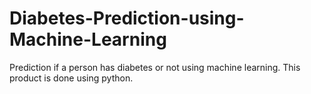# Diabetes-Prediction-using-Machine-Learning

Prediction if a person has diabetes or not using machine learning. This product is done using python.
